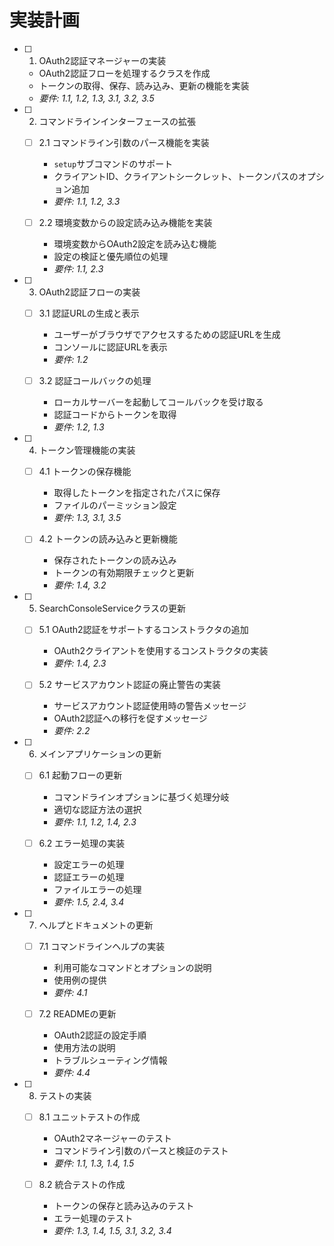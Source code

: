 # 実装計画

- [ ] 1. OAuth2認証マネージャーの実装
  - OAuth2認証フローを処理するクラスを作成
  - トークンの取得、保存、読み込み、更新の機能を実装
  - _要件: 1.1, 1.2, 1.3, 3.1, 3.2, 3.5_

- [ ] 2. コマンドラインインターフェースの拡張
  - [ ] 2.1 コマンドライン引数のパース機能を実装
    - `setup`サブコマンドのサポート
    - クライアントID、クライアントシークレット、トークンパスのオプション追加
    - _要件: 1.1, 1.2, 3.3_
  
  - [ ] 2.2 環境変数からの設定読み込み機能を実装
    - 環境変数からOAuth2設定を読み込む機能
    - 設定の検証と優先順位の処理
    - _要件: 1.1, 2.3_

- [ ] 3. OAuth2認証フローの実装
  - [ ] 3.1 認証URLの生成と表示
    - ユーザーがブラウザでアクセスするための認証URLを生成
    - コンソールに認証URLを表示
    - _要件: 1.2_
  
  - [ ] 3.2 認証コールバックの処理
    - ローカルサーバーを起動してコールバックを受け取る
    - 認証コードからトークンを取得
    - _要件: 1.2, 1.3_

- [ ] 4. トークン管理機能の実装
  - [ ] 4.1 トークンの保存機能
    - 取得したトークンを指定されたパスに保存
    - ファイルのパーミッション設定
    - _要件: 1.3, 3.1, 3.5_
  
  - [ ] 4.2 トークンの読み込みと更新機能
    - 保存されたトークンの読み込み
    - トークンの有効期限チェックと更新
    - _要件: 1.4, 3.2_

- [ ] 5. SearchConsoleServiceクラスの更新
  - [ ] 5.1 OAuth2認証をサポートするコンストラクタの追加
    - OAuth2クライアントを使用するコンストラクタの実装
    - _要件: 1.4, 2.3_
  
  - [ ] 5.2 サービスアカウント認証の廃止警告の実装
    - サービスアカウント認証使用時の警告メッセージ
    - OAuth2認証への移行を促すメッセージ
    - _要件: 2.2_

- [ ] 6. メインアプリケーションの更新
  - [ ] 6.1 起動フローの更新
    - コマンドラインオプションに基づく処理分岐
    - 適切な認証方法の選択
    - _要件: 1.1, 1.2, 1.4, 2.3_
  
  - [ ] 6.2 エラー処理の実装
    - 設定エラーの処理
    - 認証エラーの処理
    - ファイルエラーの処理
    - _要件: 1.5, 2.4, 3.4_

- [ ] 7. ヘルプとドキュメントの更新
  - [ ] 7.1 コマンドラインヘルプの実装
    - 利用可能なコマンドとオプションの説明
    - 使用例の提供
    - _要件: 4.1_
  
  - [ ] 7.2 READMEの更新
    - OAuth2認証の設定手順
    - 使用方法の説明
    - トラブルシューティング情報
    - _要件: 4.4_

- [ ] 8. テストの実装
  - [ ] 8.1 ユニットテストの作成
    - OAuth2マネージャーのテスト
    - コマンドライン引数のパースと検証のテスト
    - _要件: 1.1, 1.3, 1.4, 1.5_
  
  - [ ] 8.2 統合テストの作成
    - トークンの保存と読み込みのテスト
    - エラー処理のテスト
    - _要件: 1.3, 1.4, 1.5, 3.1, 3.2, 3.4_